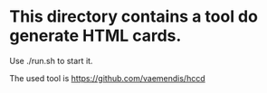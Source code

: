 #  This directory contains a tool do generate HTML cards.

Use ./run.sh to start it.

The used tool is https://github.com/vaemendis/hccd
